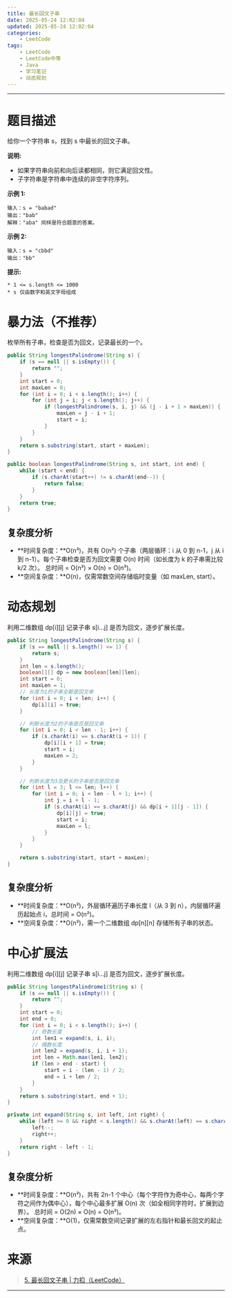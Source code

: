 ```yaml
---
title: 最长回文子串
date: 2025-05-24 12:02:04
updated: 2025-05-24 12:02:04
categories:
    - LeetCode
tags:
    - LeetCode
    - LeetCode中等
    - Java
    - 学习笔记
    - 动态规划
---
```

---

# 题目描述

给你一个字符串 s，找到 s 中最长的回文子串。

**说明:**
* 如果字符串向前和向后读都相同，则它满足回文性。
* 子字符串是字符串中连续的非空字符序列。

**示例 1:**
```
输入：s = "babad"
输出："bab"
解释："aba" 同样是符合题意的答案。
```

**示例 2:**
```
输入：s = "cbbd"
输出："bb"
```

**提示:**
```
* 1 <= s.length <= 1000
* s 仅由数字和英文字母组成
```

<!-- more -->

# 暴力法（不推荐）

枚举所有子串，检查是否为回文，记录最长的一个。

```java
public String longestPalindrome(String s) {
    if (s == null || s.isEmpty()) {
        return "";
    }
    int start = 0;
    int maxLen = 0;
    for (int i = 0; i < s.length(); i++) {
        for (int j = i; j < s.length(); j++) {
            if (longestPalindrome(s, i, j) && (j - i + 1 > maxLen)) {
                maxLen = j - i + 1;
                start = i;
            }
        }
    }
    return s.substring(start, start + maxLen);
}

public boolean longestPalindrome(String s, int start, int end) {
    while (start < end) {
        if (s.charAt(start++) != s.charAt(end--)) {
            return false;
        }
    }
    return true;
}
```

## 复杂度分析

* **时间复杂度：**O(n³)，共有 O(n²) 个子串（两层循环：i 从 0 到 n-1，j 从 i 到 n-1）。每个子串检查是否为回文需要 O(n) 时间（如长度为 k 的子串需比较 k/2 次）。
总时间 = O(n²) × O(n) = O(n³)。
* **空间复杂度：**O(n)，仅需常数空间存储临时变量（如 maxLen, start）。

# 动态规划

利用二维数组 dp[i][j] 记录子串 s[i...j] 是否为回文，逐步扩展长度。

```java
public String longestPalindrome(String s) {
    if (s == null || s.length() <= 1) {
        return s;
    }
    int len = s.length();
    boolean[][] dp = new boolean[len][len];
    int start = 0;
    int maxLen = 1;
    // 长度为1的子串全都是回文串
    for (int i = 0; i < len; i++) {
        dp[i][i] = true;
    }

    // 判断长度为2的子串是否是回文串
    for (int i = 0; i < len - 1; i++) {
        if (s.charAt(i) == s.charAt(i + 1)) {
            dp[i][i + 1] = true;
            start = i;
            maxLen = 2;
        }
    }

    // 判断长度为3及更长的子串是否是回文串
    for (int l = 3; l <= len; l++) {
        for (int i = 0; i < len - l + 1; i++) {
            int j = i + l - 1;
            if (s.charAt(i) == s.charAt(j) && dp[i + 1][j - 1]) {
                dp[i][j] = true;
                start = i;
                maxLen = l;
            }
        }
    }

    return s.substring(start, start + maxLen);
}
```

## 复杂度分析

* **时间复杂度：**O(n²)，外层循环遍历子串长度 l（从 3 到 n），内层循环遍历起始点 i，总时间 = O(n²)。
* **空间复杂度：**O(n²)，需一个二维数组 dp[n][n] 存储所有子串的状态。

# 中心扩展法

利用二维数组 dp[i][j] 记录子串 s[i...j] 是否为回文，逐步扩展长度。

```java
public String longestPalindrome1(String s) {
    if (s == null || s.isEmpty()) {
        return "";
    }
    int start = 0;
    int end = 0;
    for (int i = 0; i < s.length(); i++) {
        // 奇数长度
        int len1 = expand(s, i, i);
        // 偶数长度
        int len2 = expand(s, i, i + 1);
        int len = Math.max(len1, len2);
        if (len > end - start) {
            start = i - (len - 1) / 2;
            end = i + len / 2;
        }
    }
    return s.substring(start, end + 1);
}

private int expand(String s, int left, int right) {
    while (left >= 0 && right < s.length() && s.charAt(left) == s.charAt(right)) {
        left--;
        right++;
    }
    return right - left - 1;
}
```

## 复杂度分析

* **时间复杂度：**O(n²)，共有 2n-1 个中心（每个字符作为奇中心，每两个字符之间作为偶中心），每个中心最多扩展 O(n) 次（如全相同字符时，扩展到边界）。
总时间 = O(2n) × O(n) = O(n²)。
* **空间复杂度：**O(1)，仅需常数空间记录扩展的左右指针和最长回文的起止点。

# 来源

> [5. 最长回文子串 | 力扣（LeetCode）][1]

---

[1]: https://leetcode-cn.com/problems/sum-root-to-leaf-numbers/ "5. 最长回文子串 | 力扣（LeetCode）"
